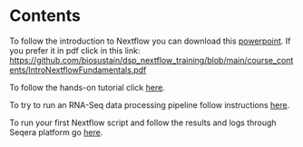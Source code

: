 # Contents

To follow the introduction to Nextflow you can download this [powerpoint](https://github.com/biosustain/dsp_nextflow_training/raw/refs/heads/main/course_contents/IntroNextflowFundamentals.pptx). If you prefer it in pdf click in this link: <https://github.com/biosustain/dsp_nextflow_training/blob/main/course_contents/IntroNextflowFundamentals.pdf>

To follow the hands-on tutorial click [here](https://biosustain.github.io/dsp_nextflow_training/course_contents/Tutorial.html).

To try to run an RNA-Seq data processing pipeline follow instructions [here](https://biosustain.github.io/dsp_nextflow_training/course_contents/RunningRealWorkflow.html).

To run your first Nextflow script and follow the results and logs through Seqera platform go [here](https://biosustain.github.io/dsp_nextflow_training/course_contents/SeqeraPlatform.html).